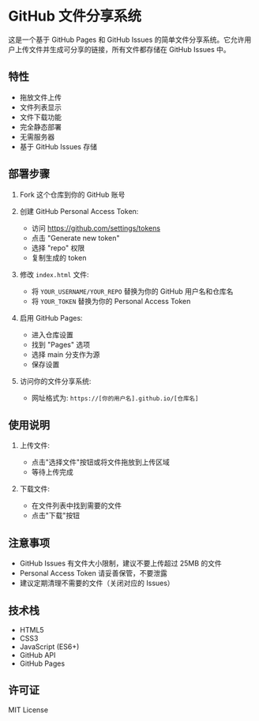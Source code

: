 # GitHub 文件分享系统

这是一个基于 GitHub Pages 和 GitHub Issues 的简单文件分享系统。它允许用户上传文件并生成可分享的链接，所有文件都存储在 GitHub Issues 中。

## 特性

- 拖放文件上传
- 文件列表显示
- 文件下载功能
- 完全静态部署
- 无需服务器
- 基于 GitHub Issues 存储

## 部署步骤

1. Fork 这个仓库到你的 GitHub 账号

2. 创建 GitHub Personal Access Token:
   - 访问 https://github.com/settings/tokens
   - 点击 "Generate new token"
   - 选择 "repo" 权限
   - 复制生成的 token

3. 修改 `index.html` 文件:
   - 将 `YOUR_USERNAME/YOUR_REPO` 替换为你的 GitHub 用户名和仓库名
   - 将 `YOUR_TOKEN` 替换为你的 Personal Access Token

4. 启用 GitHub Pages:
   - 进入仓库设置
   - 找到 "Pages" 选项
   - 选择 main 分支作为源
   - 保存设置

5. 访问你的文件分享系统:
   - 网址格式为: `https://[你的用户名].github.io/[仓库名]`

## 使用说明

1. 上传文件:
   - 点击"选择文件"按钮或将文件拖放到上传区域
   - 等待上传完成

2. 下载文件:
   - 在文件列表中找到需要的文件
   - 点击"下载"按钮

## 注意事项

- GitHub Issues 有文件大小限制，建议不要上传超过 25MB 的文件
- Personal Access Token 请妥善保管，不要泄露
- 建议定期清理不需要的文件（关闭对应的 Issues）

## 技术栈

- HTML5
- CSS3
- JavaScript (ES6+)
- GitHub API
- GitHub Pages

## 许可证

MIT License 